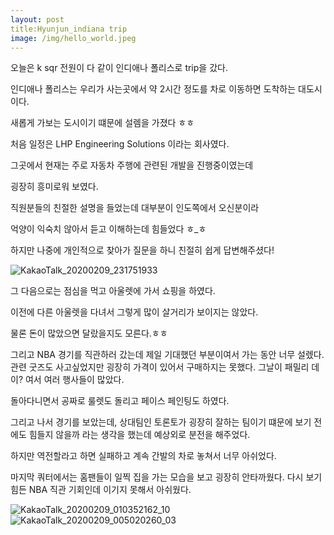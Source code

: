 ```yaml
---
layout: post
title:Hyunjun_indiana trip
image: /img/hello_world.jpeg
---
```






오늘은 k sqr 전원이 다 같이 인디애나 폴리스로 trip을 갔다.

인디애나 폴리스는 우리가 사는곳에서 약 2시간 정도를 차로 이동하면 도착하는 대도시이다.

새롭게 가보는 도시이기 떄문에 설렘을 가졌다 ㅎㅎ

처음 일정은 LHP Engineering Solutions 이라는 회사였다.

그곳에서 현재는 주로 자동차 주행에 관련된 개발을 진행중이였는데

굉장히 흥미로워 보였다.

직원분들의 친절한 설명을 들었는데 대부분이 인도쪽에서 오신분이라

억양이 익숙치 않아서 듣고 이해하는데 힘들었다 ㅎ_ㅎ

하지만 나중에 개인적으로 찾아가 질문을 하니 친절히 쉽게 답변해주셨다!

![KakaoTalk_20200209_231751933](https://user-images.githubusercontent.com/46337218/74120779-c9225400-4b92-11ea-89eb-65c95c1dae7b.jpg)



그 다음으로는 점심을 먹고 아울렛에 가서 쇼핑을 하였다.

이전에 다른 아울렛을 다녀서 그렇게 많이 살거리가 보이지는 않았다.

물론 돈이 많았으면 달랐을지도 모른다.ㅎㅎ



그리고 NBA 경기를 직관하러 갔는데 제일 기대했던 부분이여서 가는 동안 너무 설렜다. 관련 굿즈도 사고싶었지만 굉장히 가격이 있어서 구매하지는 못했다. 그날이 패밀리 데이? 여서 여러 행사들이 많았다.

돌아다니면서 공짜로 룰렛도 돌리고 페이스 페인팅도 하였다.

그리고 나서 경기를 보았는데, 상대팀인 토론토가 굉장히 잘하는 팀이기 떄문에 보기 전에도 힘들지 않을까 라는 생각을 했는데 예상외로 분전을 해주었다.

하지만 역전할라고 하면 실패하고 계속 간발의 차로 놓쳐서 너무 아쉬었다.

마지막 쿼터에서는 홈팬들이 일찍 집을 가는 모습을 보고 굉장히 안타까웠다. 다시 보기 힘든 NBA 직관 기회인데 이기지 못해서 아쉬웠다.

![KakaoTalk_20200209_010352162_10](https://user-images.githubusercontent.com/46337218/74120956-7b5a1b80-4b93-11ea-8407-e49815573e52.jpg)
![KakaoTalk_20200209_005020260_03](https://user-images.githubusercontent.com/46337218/74120962-7d23df00-4b93-11ea-8700-59447664052d.jpg)